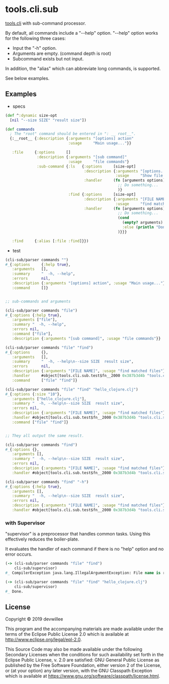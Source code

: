 # tools.cli.sub

[tools.cli](https://github.com/clojure/tools.cli) with sub-command processor.

By default, all commands include a "--help" option.
"--help" option works for the following three cases:

  - Input the "-h" option.
  - Arguments are empty. (command depth is root)
  - Subcommand exists but not input.

In addition, the "alias" which can abbreviate long commands, is supported.

See below examples.

## Examples

* specs

```clojure
(def ^:dynamic size-opt
  [nil "--size SIZE" "result size"])

(def commands
  ; The "root" command should be entered in ": __ root__".
  {:__root__ {:description {:arguments "[options] action"
                            :usage     "Main usage..."}}

   :file     {:options     []
              :description {:arguments "[sub command]"
                            :usage     "file commands"}
              :sub-command {:ls   {:options     [size-opt]
                                   :description {:arguments "[options...]"
                                                 :usage     "Show file list"}
                                   :handler     (fn [arguments options]
                                                  ;; Do something...
                                                  )}
                            :find {:options     [size-opt]
                                   :description {:arguments "[FILE NAME]"
                                                 :usage     "find matched files"}
                                   :handler     (fn [arguments options]
                                                  ;; Do something...
                                                  (cond
                                                    (empty? arguments) (throw (IllegalArgumentException. "File name is requried!"))
                                                    :else (println "Done."))
                                                  )}}}

   :find     {:alias [:file :find]}})
```

* test

```clojure
(cli-sub/parser commands "")
#_{:options     {:help true},
   :arguments   [],
   :summary     "  -h, --help",
   :errors      nil,
   :description {:arguments "[options] action", :usage "Main usage..."},
   :command     []}


;; sub-commands and arguments

(cli-sub/parser commands "file")
#_{:options {:help true},
   :arguments ["file"],
   :summary "  -h, --help",
   :errors nil,
   :command ["file"],
   :description {:arguments "[sub command]", :usage "file commands"}}

(cli-sub/parser commands "file" "find")
#_{:options     {},
   :arguments   [],
   :summary     "  -h, --help\n--size SIZE  result size",
   :errors      nil,
   :description {:arguments "[FILE NAME]", :usage "find matched files"},
   :handler     #object[tools.cli.sub.test$fn__2000 0x387b3d4b "tools.cli.sub.test$fn__2000@387b3d4b"],
   :command     ["file" "find"]}

(cli-sub/parser commands "file" "find" "hello_clojure.clj")
#_{:options {:size "10"},
   :arguments ["hello_clojure.clj"],
   :summary "  -h, --help\n--size SIZE  result size",
   :errors nil,
   :description {:arguments "[FILE NAME]", :usage "find matched files"},
   :handler #object[tools.cli.sub.test$fn__2000 0x387b3d4b "tools.cli.sub.test$fn__2000@387b3d4b"],
   :command ["file" "find"]}


;; They all output the same result.

(cli-sub/parser commands "find")
#_{:options {},
   :arguments [],
   :summary "  -h, --help\n--size SIZE  result size",
   :errors nil,
   :description {:arguments "[FILE NAME]", :usage "find matched files"},
   :handler #object[tools.cli.sub.test$fn__2000 0x387b3d4b "tools.cli.sub.test$fn__2000@387b3d4b"]}

(cli-sub/parser commands "find" "-h")
#_{:options {:help true},
   :arguments [],
   :summary "  -h, --help\n--size SIZE  result size",
   :errors nil,
   :description {:arguments "[FILE NAME]", :usage "find matched files"},
   :handler #object[tools.cli.sub.test$fn__2000 0x387b3d4b "tools.cli.sub.test$fn__2000@387b3d4b"]}
```

### with Supervisor
"supervisor" is a preprocessor that handles common tasks.
Using this effectively reduces the boiler-plate.

It evaluates the handler of each command if there is no "help" option and no error occurs.

```clojure
(-> (cli-sub/parser commands "file" "find")
    cli-sub/supervisor)
#_ CompilerException java.lang.IllegalArgumentException: File name is requried!, compiling:(D:/project/tools.cli.sub/test/tools/cli/sub/test.clj:54:1)

(-> (cli-sub/parser commands "file" "find" "hello_clojure.clj")
    cli-sub/supervisor)
#_ Done.
```

## License

Copyright © 2019 devwillee

This program and the accompanying materials are made available under the
terms of the Eclipse Public License 2.0 which is available at
http://www.eclipse.org/legal/epl-2.0.

This Source Code may also be made available under the following Secondary
Licenses when the conditions for such availability set forth in the Eclipse
Public License, v. 2.0 are satisfied: GNU General Public License as published by
the Free Software Foundation, either version 2 of the License, or (at your
option) any later version, with the GNU Classpath Exception which is available
at https://www.gnu.org/software/classpath/license.html.
